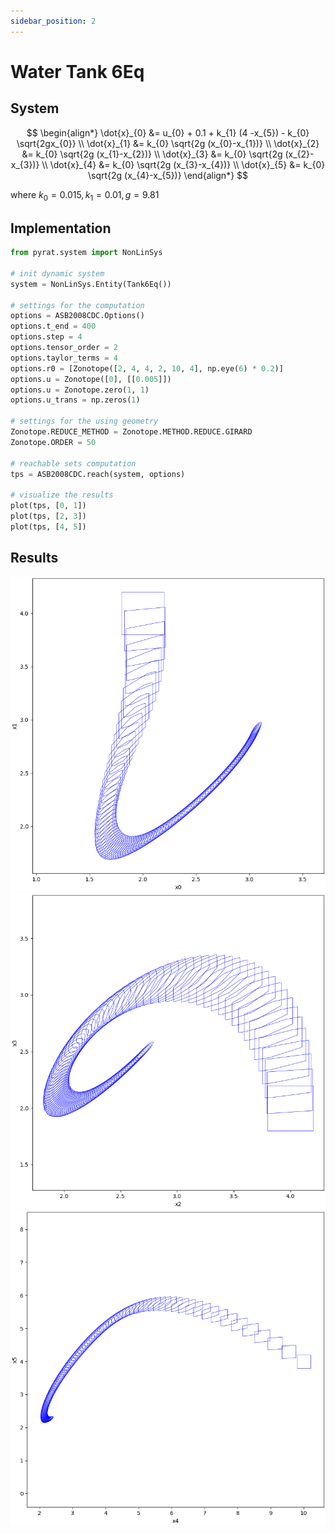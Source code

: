 ```yaml
---
sidebar_position: 2
---
```


# Water Tank 6Eq

## System

$$
\begin{align*}
\dot{x}_{0} &= u_{0} + 0.1 + k_{1} (4 -x_{5}) - k_{0} \sqrt{2gx_{0}} \\
\dot{x}_{1} &= k_{0} \sqrt{2g (x_{0}-x_{1})} \\
\dot{x}_{2} &= k_{0} \sqrt{2g (x_{1}-x_{2})} \\
\dot{x}_{3} &= k_{0} \sqrt{2g (x_{2}-x_{3})} \\
\dot{x}_{4} &= k_{0} \sqrt{2g (x_{3}-x_{4})} \\
\dot{x}_{5} &= k_{0} \sqrt{2g (x_{4}-x_{5})}
\end{align*}
$$

where $k_{0} = 0.015, k_{1}= 0.01, g=9.81$

## Implementation

```python
from pyrat.system import NonLinSys

# init dynamic system
system = NonLinSys.Entity(Tank6Eq())

# settings for the computation
options = ASB2008CDC.Options()
options.t_end = 400
options.step = 4
options.tensor_order = 2
options.taylor_terms = 4
options.r0 = [Zonotope([2, 4, 4, 2, 10, 4], np.eye(6) * 0.2)]
options.u = Zonotope([0], [[0.005]])
options.u = Zonotope.zero(1, 1)
options.u_trans = np.zeros(1)

# settings for the using geometry
Zonotope.REDUCE_METHOD = Zonotope.METHOD.REDUCE.GIRARD
Zonotope.ORDER = 50

# reachable sets computation
tps = ASB2008CDC.reach(system, options)

# visualize the results
plot(tps, [0, 1])
plot(tps, [2, 3])
plot(tps, [4, 5])
```

## Results

![](imgs/tank6eq_00.png)
![](imgs/tank6eq_01.png)
![](imgs/tank6eq_02.png)